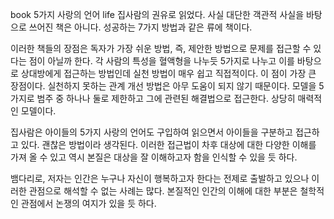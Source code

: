 book
5가지 사랑의 언어
life
집사람의 권유로 읽었다. 사실 대단한 객관적 사실을 바탕으로 쓰어진 책은 아니다. 성공하는 7가지 방법과 같은 류에 책이다.

이러한 책들의 장점은 독자가 가장 쉬운 방법, 즉, 제안한 방법으로 문제를 접근할 수 있다는 점이 아닐까 한다. 각 사람의 특성을 혈액형을 나누듯 5가지로 나누고 이를 바탕으로 상대방에게 접근하는 방법인데 실천 방법이 매우 쉽고 직접적이다. 이 점이 가장 큰 장점이다.
실천하지 못하는 관계 개선 방법은 아무 도움이 되지 않기 때문이다. 모델을 5가지로 범주 중 하나나 둘로 제한하고 그에 관련된 해결법으로 접근한다. 상당히 매력적인 모델이다.
  
집사람은 아이들의 5가지 사랑의 언어도 구입하여 읽으면서 아이들을 구분하고 접근하고 있다. 괜찮은 방법이라 생각된다. 이러한 접근법이 차후 대상에 대한 다양한 이해를 가져 올 수 있고 역시 본질은 대상을 잘 이해하고자 함을 인식할 수 있을 듯 하다.

뱀다리로, 저자는 인간은 누구나 자신이 행복하고자 한다는 전제로 출발하고 있으나 이러한 관점으로 해석할 수 없는 사례는 많다. 본질적인 인간의 이해에 대한 부분은 철학적인 관점에서 논쟁의 여지가 있을 듯 하다.
